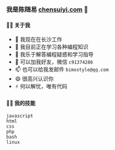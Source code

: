 ### 我是陈随易 [chensuiyi.com](https://chensuiyi.com) 👋

#### 🏋️‍♀️ 关于我
  

- 🔭 我现在在长沙工作
- 🌱 我目前正在学习各种编程知识
- 🤔 我乐于解答编程疑惑和学习指导
- 💬 可以加我好友，微信 `c91374286`
- 📫 也可以给我发邮件 `bimostyle@qq.com`
- 😄 很高兴认识你
- ⚡ 何以解忧，唯有代码


#### 🏋️‍♀️ 我的技能
  
```text
javascript 
html
css
php
bash
linux
```
  



